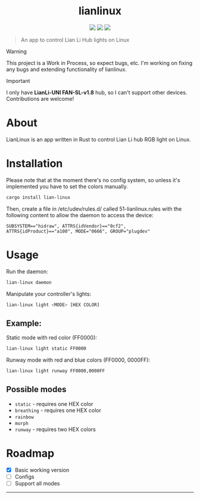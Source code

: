 <h1 align="center">lianlinux</h1>

<p align="center">
  <a href="https://github.com/korupi/lianlinux/stargazers"><img src="https://img.shields.io/github/stars/korupi/lianlinux?colorA=151515&colorB=B66467&style=for-the-badge&logo=starship"></a>
  <a href="https://github.com/korupi/lianlinux/issues"><img src="https://img.shields.io/github/issues/korupi/lianlinux?colorA=151515&colorB=8C977D&style=for-the-badge&logo=bugatti"></a>
  <a href="https://github.com/korupi/lianlinux/network/members"><img src="https://img.shields.io/github/forks/korupi/lianlinux?colorA=151515&colorB=D9BC8C&style=for-the-badge&logo=github"></a>
</p>

> An app to control Lian Li Hub lights on Linux

> [!WARNING]
> This project is a Work in Process, so expect bugs, etc. I'm working on fixing any bugs and extending functionality of lianlinux.

> [!IMPORTANT]  
> I only have **LianLi-UNI FAN-SL-v1.8** hub, so I can't support other devices. Contributions are welcome!

# About
LianLinux is an app written in Rust to control Lian Li hub RGB light on Linux.

# Installation
Please note that at the moment there's no config system, so unless it's implemented you have to set the colors manually.
```sh
cargo install lian-linux
```

Then, create a file in /etc/udev/rules.d/ called 51-lianlinux.rules with the following content to allow the daemon to access the device:
```
SUBSYSTEM=="hidraw", ATTRS{idVendor}=="0cf2", ATTRS{idProduct}=="a100", MODE="0666", GROUP="plugdev"
```

# Usage
Run the daemon:
```sh
lian-linux daemon
```

Manipulate your controller's lights:
```sh
lian-linux light <MODE> [HEX COLOR]
```

## Example:
Static mode with red color (FF0000):
```sh
lian-linux light static FF0000
```

Runway mode with red and blue colors (FF0000, 0000FF):
```sh
lian-linux light runway FF0000,0000FF
```

## Possible modes
* `static` - requires one HEX color
* `breathing` - requires one HEX color
* `rainbow`
* `morph`
* `runway` - requires two HEX colors

# Roadmap
- [x] Basic working version
- [ ] Configs
- [ ] Support all modes

---
<p align="center>MIT License</p>

